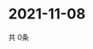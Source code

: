 # 2021-11-08
  共 0条

  <!-- BEGIN -->
  <!-- 最后更新时间Mon Nov 08 2021 16:06:10 GMT+0000 (Coordinated Universal Time) -->
  
  <!-- END -->
  
  